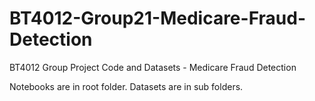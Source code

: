 # BT4012-Group21-Medicare-Fraud-Detection
BT4012 Group Project Code and Datasets - Medicare Fraud Detection

Notebooks are in root folder. Datasets are in sub folders.
